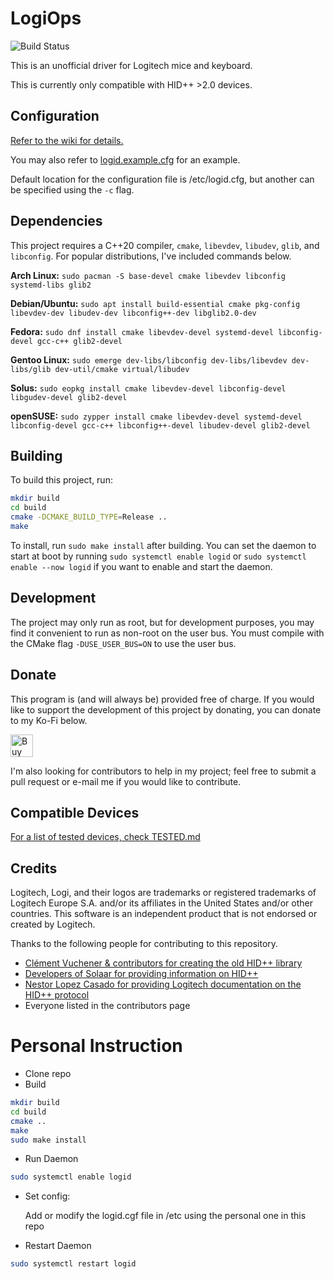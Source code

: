 # LogiOps

![Build Status](https://github.com/PixlOne/logiops/actions/workflows/build-test.yml/badge.svg)

This is an unofficial driver for Logitech mice and keyboard.

This is currently only compatible with HID++ \>2.0 devices.

## Configuration
[Refer to the wiki for details.](https://github.com/PixlOne/logiops/wiki/Configuration)

You may also refer to [logid.example.cfg](./logid.example.cfg) for an example.

Default location for the configuration file is /etc/logid.cfg, but another can be specified using the `-c` flag.

## Dependencies

This project requires a C++20 compiler, `cmake`, `libevdev`, `libudev`, `glib`, and `libconfig`.
For popular distributions, I've included commands below.

**Arch Linux:** `sudo pacman -S base-devel cmake libevdev libconfig systemd-libs glib2`

**Debian/Ubuntu:** `sudo apt install build-essential cmake pkg-config libevdev-dev libudev-dev libconfig++-dev libglib2.0-dev`

**Fedora:** `sudo dnf install cmake libevdev-devel systemd-devel libconfig-devel gcc-c++ glib2-devel`

**Gentoo Linux:** `sudo emerge dev-libs/libconfig dev-libs/libevdev dev-libs/glib dev-util/cmake virtual/libudev`

**Solus:** `sudo eopkg install cmake libevdev-devel libconfig-devel libgudev-devel glib2-devel`

**openSUSE:** `sudo zypper install cmake libevdev-devel systemd-devel libconfig-devel gcc-c++ libconfig++-devel libudev-devel glib2-devel`

## Building

To build this project, run:

```bash
mkdir build
cd build
cmake -DCMAKE_BUILD_TYPE=Release ..
make
```

To install, run `sudo make install` after building. You can set the daemon to start at boot by running `sudo systemctl enable logid` or `sudo systemctl enable --now logid` if you want to enable and start the daemon.

## Development

The project may only run as root, but for development purposes, you may find it
convenient to run as non-root on the user bus. You must compile with the CMake
flag `-DUSE_USER_BUS=ON` to use the user bus.

## Donate
This program is (and will always be) provided free of charge. If you would like to support the development of this project by donating, you can donate to my Ko-Fi below.

<a href='https://ko-fi.com/R6R81QQ9M' target='_blank'><img height='36' style='border:0px;height:36px;' src='https://cdn.ko-fi.com/cdn/kofi1.png?v=2' border='0' alt='Buy Me a Coffee at ko-fi.com' /></a>

I'm also looking for contributors to help in my project; feel free to submit a pull request or e-mail me if you would like to contribute.

## Compatible Devices

[For a list of tested devices, check TESTED.md](TESTED.md)

## Credits

Logitech, Logi, and their logos are trademarks or registered trademarks of Logitech Europe S.A. and/or its affiliates in the United States and/or other countries. This software is an independent product that is not endorsed or created by Logitech.

Thanks to the following people for contributing to this repository.

- [Clément Vuchener & contributors for creating the old HID++ library](https://github.com/cvuchener/hidpp)
- [Developers of Solaar for providing information on HID++](https://github.com/pwr-Solaar/Solaar)
- [Nestor Lopez Casado for providing Logitech documentation on the HID++ protocol](http://drive.google.com/folderview?id=0BxbRzx7vEV7eWmgwazJ3NUFfQ28)
- Everyone listed in the contributors page


# Personal Instruction
- Clone repo
- Build
```bash
mkdir build
cd build
cmake ..
make
sudo make install
```
- Run Daemon
```bash
sudo systemctl enable logid
```
- Set config:

    Add or modify the logid.cgf file in /etc using the personal one in this repo
- Restart Daemon
```bash
sudo systemctl restart logid
```
